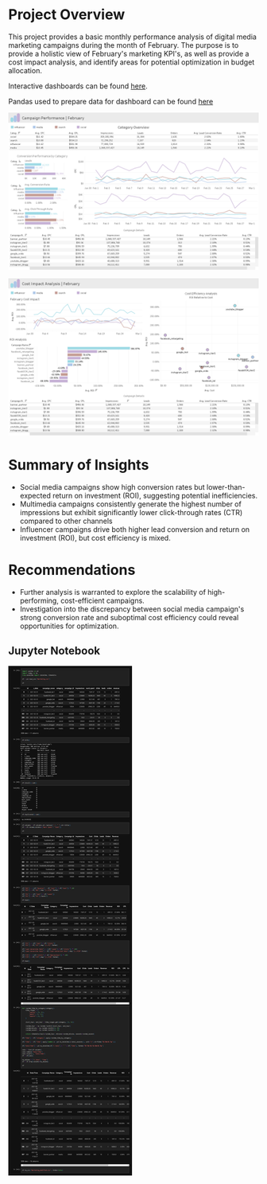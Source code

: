 Project Overview
========
This project provides a basic monthly performance analysis of digital media marketing campaigns during the month of February. The purpose is to provide a holistic view of February's marketing KPI's, as well as provide a cost impact analysis, and identify areas for potential optimization in budget allocation.

Interactive dashboards can be found [here](https://public.tableau.com/app/profile/max.d4182/viz/MarketingCampaignPerformanceAnalysis_17275645130830/CampaignPerformanceDashboard).

Pandas used to prepare data for dashboard can be found [here](main.ipynb)

![image1](Content/page1.png)

![image2](Content/page2.png)

Summary of Insights
===========

- Social media campaigns show high conversion rates but lower-than-expected return on investment (ROI), suggesting potential inefficiencies.
- Multimedia campaigns consistently generate the highest number of impressions but exhibit significantly lower click-through rates (CTR) compared to other channels
- Influencer campaigns drive both higher lead conversion and return on investment (ROI), but cost efficiency is mixed.

Recommendations
===========
- Further analysis is warranted to explore the scalability of high-performing, cost-efficient campaigns.
- Investigation into the discrepancy between social media campaign's strong conversion rate and suboptimal cost efficiency could reveal opportunities for optimization.



Jupyter Notebook
----------------
![jupyter](Content/notebook.png)
